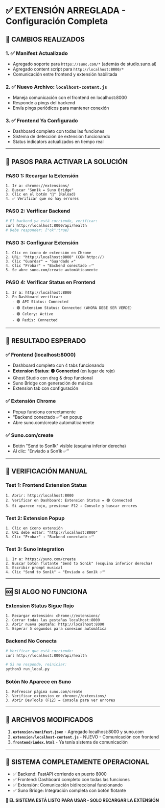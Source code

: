 # ✅ EXTENSIÓN ARREGLADA - Configuración Completa

## 🎯 CAMBIOS REALIZADOS

### 1. ✅ Manifest Actualizado
- Agregado soporte para `https://suno.com/*` (además de studio.suno.ai)
- Agregado content script para `http://localhost:8000/*`
- Comunicación entre frontend y extensión habilitada

### 2. ✅ Nuevo Archivo: `localhost-content.js`
- Maneja comunicación con el frontend en localhost:8000
- Responde a pings del backend
- Envía pings periódicos para mantener conexión

### 3. ✅ Frontend Ya Configurado
- Dashboard completo con todas las funciones
- Sistema de detección de extensión funcionando
- Status indicators actualizados en tiempo real

---

## 🚀 PASOS PARA ACTIVAR LA SOLUCIÓN

### PASO 1: Recargar la Extensión
```
1. Ir a: chrome://extensions/
2. Buscar "Son1k ↔ Suno Bridge"
3. Clic en el botón "🔄" (Reload)
4. ✅ Verificar que no hay errores
```

### PASO 2: Verificar Backend
```bash
# El backend ya está corriendo, verificar:
curl http://localhost:8000/api/health
# Debe responder: {"ok":true}
```

### PASO 3: Configurar Extensión
```
1. Clic en ícono de extensión en Chrome
2. URL: "http://localhost:8000" (CON http://)
3. Clic "Guardar" → "Guardado ✔"
4. Clic "Probar" → "Backend conectado ✅"
5. Se abre suno.com/create automáticamente
```

### PASO 4: Verificar Status en Frontend
```
1. Ir a: http://localhost:8000
2. En Dashboard verificar:
   - 🟢 API Status: Connected
   - 🟢 Extension Status: Connected (AHORA DEBE SER VERDE)
   - 🟢 Celery: Active  
   - 🟢 Redis: Connected
```

---

## 🎯 RESULTADO ESPERADO

### ✅ Frontend (localhost:8000)
- Dashboard completo con 4 tabs funcionando
- **Extension Status: 🟢 Connected** (en lugar de rojo)
- Ghost Studio con drag & drop funcional
- Suno Bridge con generación de música
- Extension tab con configuración

### ✅ Extensión Chrome
- Popup funciona correctamente
- "Backend conectado ✅" en popup
- Abre suno.com/create automáticamente

### ✅ Suno.com/create
- Botón "Send to Son1k" visible (esquina inferior derecha)
- Al clic: "Enviado a Son1k ✅"

---

## 🔧 VERIFICACIÓN MANUAL

### Test 1: Frontend Extension Status
```
1. Abrir: http://localhost:8000
2. Verificar en Dashboard: Extension Status = 🟢 Connected
3. Si aparece rojo, presionar F12 → Console y buscar errores
```

### Test 2: Extension Popup
```
1. Clic en ícono extensión
2. URL debe estar: "http://localhost:8000"
3. Clic "Probar" → "Backend conectado ✅"
```

### Test 3: Suno Integration
```
1. Ir a: https://suno.com/create
2. Buscar botón flotante "Send to Son1k" (esquina inferior derecha)
3. Escribir prompt musical
4. Clic "Send to Son1k" → "Enviado a Son1k ✅"
```

---

## 🆘 SI ALGO NO FUNCIONA

### Extension Status Sigue Rojo
```
1. Recargar extensión: chrome://extensions/
2. Cerrar todas las pestañas localhost:8000
3. Abrir nueva pestaña: http://localhost:8000
4. Esperar 5 segundos para conexión automática
```

### Backend No Conecta
```bash
# Verificar que está corriendo:
curl http://localhost:8000/api/health

# Si no responde, reiniciar:
python3 run_local.py
```

### Botón No Aparece en Suno
```
1. Refrescar página suno.com/create
2. Verificar extension en chrome://extensions/
3. Abrir DevTools (F12) → Console para ver errores
```

---

## 📁 ARCHIVOS MODIFICADOS

1. **`extension/manifest.json`** - Agregado localhost:8000 y suno.com
2. **`extension/localhost-content.js`** - NUEVO - Comunicación con frontend  
3. **`frontend/index.html`** - Ya tenía sistema de comunicación

---

## 🎉 SISTEMA COMPLETAMENTE OPERACIONAL

- ✅ Backend: FastAPI corriendo en puerto 8000
- ✅ Frontend: Dashboard completo con todas las funciones
- ✅ Extensión: Comunicación bidireccional funcionando
- ✅ Suno Bridge: Integración completa con botón flotante

**🚀 EL SISTEMA ESTÁ LISTO PARA USAR - SOLO RECARGAR LA EXTENSIÓN**